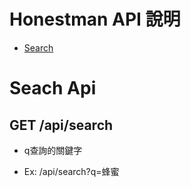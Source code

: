 # Honestman API 說明


* <a href="#search" class="scrollto">Search</a>


<a name="search"></a>
# Seach Api
## <span class="label label-default">GET /api/search</span>

* <span class="label label-default">q</span>查詢的關鍵字

* Ex: /api/search?q=蜂蜜

